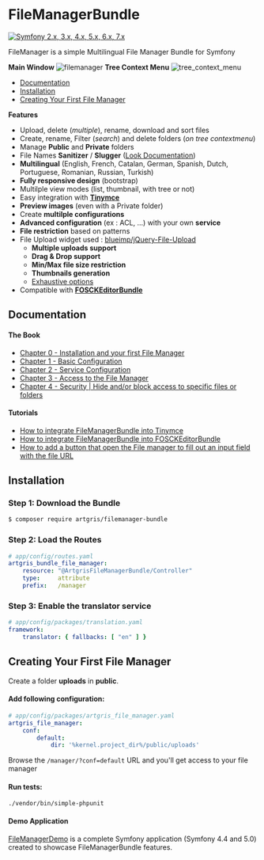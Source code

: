 FileManagerBundle
=================

[![Symfony 2.x, 3.x, 4.x, 5.x, 6.x, 7.x][7]][8]

FileManager is a simple Multilingual File Manager Bundle for Symfony

**Main Window**
![filemanager](https://github.com/user-attachments/assets/b1be19f7-d66f-44f3-958c-e6c5063b7dc4)
**Tree Context Menu**
![tree_context_menu](https://github.com/user-attachments/assets/794352ab-512e-4ef8-a148-f5bbde85e06d)

* [Documentation](#documentation)
* [Installation](#installation)
* [Creating Your First File Manager](#creating-your-first-file-manager)


**Features**
*  Upload, delete (_multiple_), rename, download and sort files
*  Create, rename, Filter (_search_) and delete folders (_on tree contextmenu_)
*  Manage **Public** and **Private** folders
*  File Names **Sanitizer** / **Slugger** ([Look Documentation](Resources/doc/book/1-basic-configuration.md))
*  **Multilingual** (English, French, Catalan, German, Spanish, Dutch, Portuguese, Romanian, Russian, Turkish)
*  **Fully responsive design** (bootstrap)
*  Multilple view modes (list, thumbnail, with tree or not)
*  Easy integration with [**Tinymce**](https://www.tinymce.com/)
*  **Preview images** (even with a Private folder)
*  Create **multilple configurations**
*  **Advanced configuration** (ex : ACL, ...) with your own **service**
*  **File restriction** based on patterns
*  File Upload widget used : [blueimp/jQuery-File-Upload](https://github.com/blueimp/jQuery-File-Upload)
    * **Multiple uploads support**
    * **Drag & Drop support**
    * **Min/Max file size restriction**
    * **Thumbnails generation**
    * [Exhaustive options](https://github.com/blueimp/jQuery-File-Upload/blob/master/server/php/UploadHandler.php)
* Compatible with [**FOSCKEditorBundle**](https://github.com/FriendsOfSymfony/FOSCKEditorBundle)

Documentation
-------------

#### The Book

  * [Chapter 0 - Installation and your first File Manager](Resources/doc/book/0-installation.md)
  * [Chapter 1 - Basic Configuration](Resources/doc/book/1-basic-configuration.md)
  * [Chapter 2 - Service Configuration](Resources/doc/book/2-service-configuration.md)
  * [Chapter 3 - Access to the File Manager](Resources/doc/book/3-access-file-manager.md)
  * [Chapter 4 - Security | Hide and/or block access to specific files or folders](Resources/doc/book/4-security.md)
  
#### Tutorials

  * [How to integrate FileManagerBundle into Tinymce](Resources/doc/tutorials/integrate-tinymce.md)
  * [How to integrate FileManagerBundle into FOSCKEditorBundle](Resources/doc/tutorials/integrate-fos-ckeditor.md)
  * [How to add a button that open the File manager to fill out an input field with the file URL](Resources/doc/tutorials/input-button.md)
  

Installation
------------

### Step 1: Download the Bundle

```bash
$ composer require artgris/filemanager-bundle
```

### Step 2: Load the Routes


```yaml
# app/config/routes.yaml
artgris_bundle_file_manager:
    resource: "@ArtgrisFileManagerBundle/Controller"
    type:     attribute
    prefix:   /manager
```
### Step 3:  Enable the translator service

```yml
# app/config/packages/translation.yaml
framework:
    translator: { fallbacks: [ "en" ] }
```    
    
Creating Your First File Manager
---------------------------------

Create a folder **uploads** in **public**.
 
#### Add following configuration:

```yaml
# app/config/packages/artgris_file_manager.yaml
artgris_file_manager:
    conf:
        default:
            dir: '%kernel.project_dir%/public/uploads'
```

Browse the `/manager/?conf=default` URL and you'll get access to your 
file manager
 
[7]: https://img.shields.io/badge/symfony-2.x%2C%203.x%2C%204.x%2C%205.x,%206.x%20and%207.x-green.svg
[8]: https://symfony.com/


#### Run tests:

    ./vendor/bin/simple-phpunit
    
#### Demo Application

[FileManagerDemo](https://github.com/artgris/FileManagerBundleDemo) is a complete Symfony application (Symfony 4.4 and 5.0) created to showcase FileManagerBundle features.
